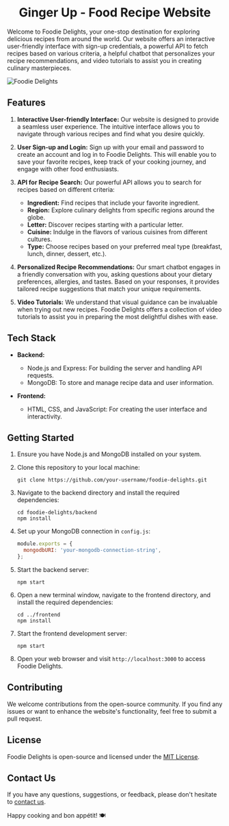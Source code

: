 <h1 align="center">Ginger Up - Food Recipe Website</h1>

Welcome to Foodie Delights, your one-stop destination for exploring delicious recipes from around the world. Our website offers an interactive user-friendly interface with sign-up credentials, a powerful API to fetch recipes based on various criteria, a helpful chatbot that personalizes your recipe recommendations, and video tutorials to assist you in creating culinary masterpieces.

![Foodie Delights](https://your-website-url.com/images/foodie_delights_banner.jpg)

## Features

1. **Interactive User-friendly Interface:** Our website is designed to provide a seamless user experience. The intuitive interface allows you to navigate through various recipes and find what you desire quickly.

2. **User Sign-up and Login:** Sign up with your email and password to create an account and log in to Foodie Delights. This will enable you to save your favorite recipes, keep track of your cooking journey, and engage with other food enthusiasts.

3. **API for Recipe Search:** Our powerful API allows you to search for recipes based on different criteria:
   - **Ingredient:** Find recipes that include your favorite ingredient.
   - **Region:** Explore culinary delights from specific regions around the globe.
   - **Letter:** Discover recipes starting with a particular letter.
   - **Cuisine:** Indulge in the flavors of various cuisines from different cultures.
   - **Type:** Choose recipes based on your preferred meal type (breakfast, lunch, dinner, dessert, etc.).

4. **Personalized Recipe Recommendations:** Our smart chatbot engages in a friendly conversation with you, asking questions about your dietary preferences, allergies, and tastes. Based on your responses, it provides tailored recipe suggestions that match your unique requirements.

5. **Video Tutorials:** We understand that visual guidance can be invaluable when trying out new recipes. Foodie Delights offers a collection of video tutorials to assist you in preparing the most delightful dishes with ease.

## Tech Stack

- **Backend:**
  - Node.js and Express: For building the server and handling API requests.
  - MongoDB: To store and manage recipe data and user information.

- **Frontend:**
  - HTML, CSS, and JavaScript: For creating the user interface and interactivity.

## Getting Started

1. Ensure you have Node.js and MongoDB installed on your system.

2. Clone this repository to your local machine:
   ```
   git clone https://github.com/your-username/foodie-delights.git
   ```

3. Navigate to the backend directory and install the required dependencies:
   ```
   cd foodie-delights/backend
   npm install
   ```

4. Set up your MongoDB connection in `config.js`:

   ```javascript
   module.exports = {
     mongodbURI: 'your-mongodb-connection-string',
   };
   ```

5. Start the backend server:
   ```
   npm start
   ```

6. Open a new terminal window, navigate to the frontend directory, and install the required dependencies:
   ```
   cd ../frontend
   npm install
   ```

7. Start the frontend development server:
   ```
   npm start
   ```

8. Open your web browser and visit `http://localhost:3000` to access Foodie Delights.

## Contributing

We welcome contributions from the open-source community. If you find any issues or want to enhance the website's functionality, feel free to submit a pull request.

## License

Foodie Delights is open-source and licensed under the [MIT License](https://opensource.org/licenses/MIT).

## Contact Us

If you have any questions, suggestions, or feedback, please don't hesitate to [contact us](mailto:contact@foodiedelights.com).

Happy cooking and bon appétit! 🍽️
